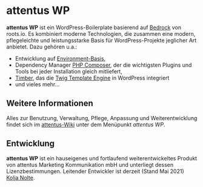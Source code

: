 # attentus WP

**attentus WP** ist ein WordPress-Boilerplate basierend auf [Bedrock](https://roots.io/bedrock/) von roots.io. Es kombiniert moderne Technologien, die zusammen eine modern, pflegeleichte und leistungsstarke Basis für WordPress-Projekte jeglicher Art anbietet. Dazu gehören u.a.:

* Entwicklung auf [Environment-Basis](https://symfony.com/components/Dotenv),
* Dependency Manager [PHP Composer](https://getcomposer.org/), der die wichtigsten Plugins und Tools bei jeder Installation gleich mitliefert,
* [Timber](https://github.com/timber/timber), das die [Twig Template Engine](https://twig.symfony.com/) in WordPress integriert
* und vieles mehr...

## Weitere Informationen

Alles zur Benutzung, Verwaltung, Pflege, Anpassung und Weiterentwicklung findet sich im [attentus-Wiki](https://wiki.attentus.com/) unter dem Menüpunkt *attentus WP*.

## Entwicklung

**attentus WP** ist ein hauseigenes und fortlaufend weiterentwickeltes Produkt von attentus Marketing Kommunikation mbH und unterliegt dessen Lizenzbestimmungen. Leitender Entwickler ist derzeit (Stand Mai 2021) [Kolja Nolte](mailto:nolte@attentus.com).